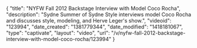 {
    "title": "NYFW Fall 2012 Backstage Interview with Model Coco Rocha",
    "description": "Sydne Summer of Sydne Style interviews model Coco Rocha and discusses style, modeling, and Herve Leger's show.",
    "videoid": "123994",
    "date_created": "1381779344",
    "date_modified": "1418181067",
    "type": "captivate",
    "layout": "video",
    "url": "\/v\/nyfw-fall-2012-backstage-interview-with-model-coco-rocha\/123994"
}